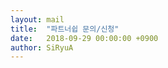 ```yaml
---
layout: mail
title:  "파트너쉽 문의/신청"
date:   2018-09-29 00:00:00 +0900
author: SiRyuA
---
```


<script>
  location.href = "mailto:develoid@naver.com"
                + "?cc="
	              + "&subject="
                + "[파트너쉽] 문의/신청 드립니다"
                + "&body="
                + "";
</script>
